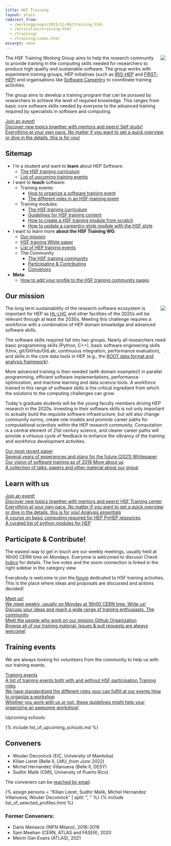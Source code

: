 ```yaml
---
title: HSF Training
layout: plain
redirect_from:
  - /workinggroups/2015/11/04/training.html
  - /activities/training.html
  - /training/
  - /training/index.html
excerpt: none
---
```


<img src="{{site.baseurl}}/images/training/analysis_preservation_bootcamp_participants.jpg" style="float: right; max-width: 30%; margin-left: 20px;">

The HSF Training Working Group aims to help the research community to provide training in the computing skills needed for researchers to produce high quality and sustainable software. The group works with experiment training groups, HEP initiatives (such as [IRIS-HEP](https://iris-hep.org/) and [FIRST-HEP](https://first-hep.org/)) and organisations like [Software Carpentry](https://software-carpentry.org/) to coordinate training activities.

The group aims to develop a training program that can be pursued by researchers to achieve the level of required knowledge. This ranges from basic core software skills needed by everyone to the advanced training required by specialists in software and computing.

<div class="big-link-container">
  <a href="{{site.baseurl}}/Schools/events.html">
    Join an event!<br/>
    Discover new topics together with mentors and peers!
  </a>
  <a href="{{site.baseurl}}/training/curriculum.html">
    Self study!<br/>
    Everything at your own pace. No matter if you want to get a quick overview
    or dive in the details, this is for you!
  </a>
</div>

## Sitemap

* I'm a student and want to **learn** about HEP Software:
  * [The HSF training curriculum]({{site.baseurl}}/training/curriculum.html)
  * [List of upcoming training events]({{site.baseurl}}/Schools/events.html)
* I want to **teach** software:
  * Training events:
    * [How to organize a software training event]({{site.baseurl}}/training/howto-event.html)
    * [The different roles in an HSF-training event]({{site.baseurl}}/training/educators.html)
  * Training modules:
    * [The HSF training curriculum]({{site.baseurl}}/training/curriculum.html)
    * [Guidelines for HSF training content]({{site.baseurl}}/training/module-guidelines.html)
    * [How to create a HSF training module from scratch]({{site.baseurl}}/training/howto-new-module.html)
    * [How to update a carpentry-style module with the HSF style]({{site.baseurl}}/training/howto-update-module-style.html)
* I want to learn more **about the HSF Training WG**:
  * [Our mission]({{site.baseurl}}/workinggroups/training.html#our-mission)
  * [HSF training White paper](https://arxiv.org/abs/1807.02875)
  * [List of HEP training events](https://indico.cern.ch/category/11386/)
  * The Community
    * [The HSF training community]({{site.baseurl}}/training/community.html)
    * [Participating & Contributing]({{site.baseurl}}/workinggroups/training.html#how-to-participate-and-contribute)
    * [Convenors]({{site.baseurl}}/workinggroups/training.html#conveners)
* **Meta**:
  * [How to add your profile to the HSF training community pages]({{site.baseurl}}/howto-profile.html)

## Our mission

<img src="{{site.baseurl}}/images/training/instructor_mentor_small.jpg" style="float: right; max-width: 30%; margin-left: 20px;">

The long term sustainability of the research software ecosystem is important for HEP as [HL-LHC](https://home.cern/science/accelerators/high-luminosity-lhc) and other facilities of the 2020s will be relevant through at least the 2030s. Meeting this challenge requires a workforce with a combination of HEP domain knowledge and advanced software skills.

The software skills required fall into two groups. Nearly all researchers need basic programming skills (Python, C++), basic software engineering skills (Unix, git/GitHub/GitLab, continuous integration, performance evaluation), and skills in the core data tools in HEP (e.g., the [ROOT data format and analysis framework](https://root.cern.ch/)).

More advanced training is then needed (with domain examples!) in parallel programming, efficient software implementations, performance optimization, and machine learning and data science tools. A workforce trained in this range of software skills is the critical ingredient from which the solutions to the computing challenges can grow.

Today's graduate students will be the young faculty members driving HEP research in the 2020s. Investing in their software skills is not only important to actually build the requisite software infrastructure, but will also change community norms, create role models and promote career paths for computational scientists within the HEP research community. Computation is a central element of 21st century science, and clearer career paths will provide a virtuous cycle of feedback to enhance the vibrancy of the training and workforce development activities.

<div class="big-link-container">
  <a href="https://arxiv.org/abs/2103.00659">
    Our most recent paper<br/>
    Several years of experiences and plans for the future (2021)
  </a>
  <a href="https://arxiv.org/abs/1807.02875">
    Whitepaper<br/>
    Our vision of software training as of 2018
  </a>
  <a href="{{site.baseurl}}/training/resources">
    More about us<br/>
    A collection of talks, papers and other material about our group
  </a>
</div>

## Learn with us

<div class="big-link-container">
  <a href="/Schools/events.html">
    Join an event!<br/>
    Discover new topics together with mentors and peers!
  </a>
  <a href="{{site.baseurl}}/training/curriculum.html">
    HSF Training center<br/>
    Everything at your own pace. No matter if you want to get a quick overview
    or dive in the details, this is for you!
  </a>
  <a href="https://hsf-training.github.io/analysis-essentials/">
    Analysis essentials<br/>
    A course on basic computing required for HEP
  </a>
  <a href="https://github.com/hsf-training/PyHEP-resources">
    PyHEP resources<br/>
    A curated list of python modules for HEP
  </a>
</div>

## Participate & Contribute!

The easiest way to get in touch are our weekly meetings, usually held at 16h00 CERN time on Mondays. Everyone is welcomed to discuss! Check [Indico](https://indico.cern.ch/category/10294/) for details. The live notes and the zoom connection is linked in the right sidebar in the category view.

Everybody is welcome to join the [forum](https://groups.google.com/forum/#!forum/hsf-training-wg) dedicated to HSF training activities. This is the place where ideas and proposals are discussed and actions decided!

<div class="big-link-container">
  <a href="https://indico.cern.ch/category/10294/">
    Meet us!<br/>
    We meet weekly, usually on Monday at 16h00 CERN time.
  </a>
  <a href="https://groups.google.com/forum/#!forum/hsf-training-wg">
    Write us!<br/>
    Discuss your ideas and reach a wide range of training enthusiasts.
  </a>
  <a href="/training/community.html">
    The community<br/>
    Meet the people who work on our mission
  </a>
  <a href="https://github.com/hsf-training/PyHEP-resources">
    Github Organization<br/>
    Browse all of our training material. Issues & pull requests are always welcome!
  </a>
</div>

## Training events

We are always looking for volunteers from the community to help us with our training events.

<div class="big-link-container">
  <a href="/Schools/events.html">
    Training events<br/>
    A list of training events both with and without HSF participation
  </a>
  <a href="/training/educators.html">
    Training roles<br/>
    We have standardized the different roles your can fulfill at our events
  </a>
  <a href="/training/howto-event.html">
    How to organize a workshop<br/>
    Whether you work with us or not, these guidelines might help your organizing an awesome workshop!
  </a>
</div>

Upcoming schools:

{% include list_of_upcoming_schools.md %}

## Conveners

- Wouter Deconinck (EIC, University of Manitoba)
- Kilian Lieret (Belle II, LMU, *from June 2022*)
- Michel Hernandez Villanueva (Belle II, DESY)
- Sudhir Malik (CMS, University of Puerto Rico)

The conveners can be [reached by email](mailto:michel.hernandez.villanueva@desy.de,wouter.deconinck@umanitoba.ca,malik@fnal.gov,kilian.lieret@posteo.de). <!-- markdown-link-check-disable-line -->

{% assign persons = "Kilian Lieret, Sudhir Malik, Michel Hernandez Villanueva, Wouter Deconinck" | split: ", " %}
{% include list_of_selected_profiles.html %}
### Former Conveners:

- Dario Menasce (INFN Milano), 2016-2019
- Sam Meehan (CERN, ATLAS and FASER), 2020
- Meirin Oan Evans (ATLAS), 2021
